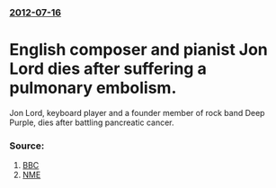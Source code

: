 ### [2012-07-16](/news/2012/07/16/index.md)

# English composer and pianist Jon Lord dies after suffering a pulmonary embolism. 

Jon Lord, keyboard player and a founder member of rock band Deep Purple, dies after battling pancreatic cancer.


### Source:

1. [BBC](http://www.bbc.co.uk/news/entertainment-arts-18864409)
2. [NME](http://www.nme.com/news/deep-purple/64953)
